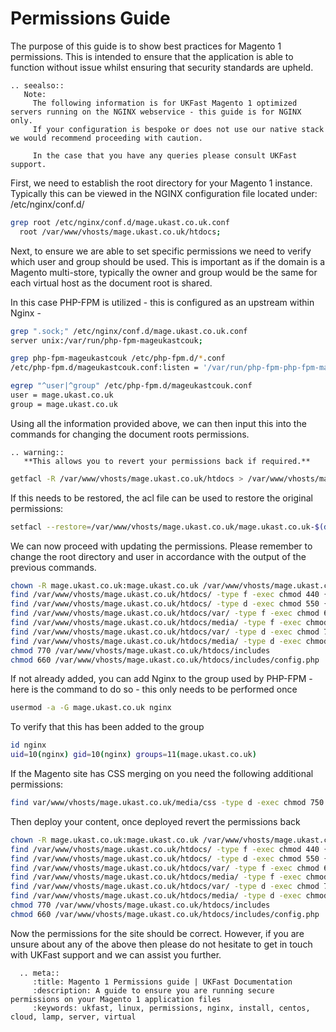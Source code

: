 # Permissions Guide

The purpose of this guide is to show best practices for Magento 1 permissions. This is intended to ensure that the application is able to function without issue whilst ensuring that security standards are upheld.

```eval_rst
.. seealso::
   Note:
     The following information is for UKFast Magento 1 optimized servers running on the NGINX webservice - this guide is for NGINX only.
     If your configuration is bespoke or does not use our native stack we would recommend proceeding with caution.

     In the case that you have any queries please consult UKFast support.
```

First, we need to establish the root directory for your Magento 1 instance.  Typically this can be viewed in the NGINX configuration file located under:
/etc/nginx/conf.d/

```bash
grep root /etc/nginx/conf.d/mage.ukast.co.uk.conf
  root /var/www/vhosts/mage.ukast.co.uk/htdocs;
```

Next, to ensure we are able to set specific permissions we need to verify which user and group should be used. This is important as if the domain is a Magento multi-store, typically the owner and group would be the same for each virtual host as the document root is shared.

In this case PHP-FPM is utilized - this is configured as an upstream within Nginx -

```bash
grep ".sock;" /etc/nginx/conf.d/mage.ukast.co.uk.conf
server unix:/var/run/php-fpm-mageukastcouk;

grep php-fpm-mageukastcouk /etc/php-fpm.d/*.conf
/etc/php-fpm.d/mageukastcouk.conf:listen = '/var/run/php-fpm-php-fpm-mageukastcouk'

egrep "^user|^group" /etc/php-fpm.d/mageukastcouk.conf
user = mage.ukast.co.uk
group = mage.ukast.co.uk
```

Using all the information provided above, we can then input this into the commands for changing the document roots permissions.

```eval_rst
.. warning::
   **This allows you to revert your permissions back if required.**
```

```bash
getfacl -R /var/www/vhosts/mage.ukast.co.uk/htdocs > /var/www/vhosts/mage.ukast.co.uk/mage.ukast.co.uk-$(date +"%Y%m%d").acl
```

If this needs to be restored, the acl file can be used to restore the original permissions:

```bash
setfacl --restore=/var/www/vhosts/mage.ukast.co.uk/mage.ukast.co.uk-$(date +"%Y%m%d").acl
```

We can now proceed with updating the permissions. Please remember to change the root directory and user in accordance with the output of the previous commands.
```bash
chown -R mage.ukast.co.uk:mage.ukast.co.uk /var/www/vhosts/mage.ukast.co.uk/htdocs/
find /var/www/vhosts/mage.ukast.co.uk/htdocs/ -type f -exec chmod 440 {} \;
find /var/www/vhosts/mage.ukast.co.uk/htdocs/ -type d -exec chmod 550 {} \;
find /var/www/vhosts/mage.ukast.co.uk/htdocs/var/ -type f -exec chmod 660 {} \;
find /var/www/vhosts/mage.ukast.co.uk/htdocs/media/ -type f -exec chmod 660 {} \;
find /var/www/vhosts/mage.ukast.co.uk/htdocs/var/ -type d -exec chmod 770 {} \;
find /var/www/vhosts/mage.ukast.co.uk/htdocs/media/ -type d -exec chmod 770 {} \;
chmod 770 /var/www/vhosts/mage.ukast.co.uk/htdocs/includes
chmod 660 /var/www/vhosts/mage.ukast.co.uk/htdocs/includes/config.php
```

If not already added, you can add Nginx to the group used by PHP-FPM - here is the command to do so - this only needs to be performed once
```bash
usermod -a -G mage.ukast.co.uk nginx
```

To verify that this has been added to the group
```bash
id nginx
uid=10(nginx) gid=10(nginx) groups=11(mage.ukast.co.uk)
```

If the Magento site has CSS merging on you need the following additional permissions:
```bash
find var/www/vhosts/mage.ukast.co.uk/media/css -type d -exec chmod 750 {} \;
```

Then deploy your content, once deployed revert the permissions back
```bash
chown -R mage.ukast.co.uk:mage.ukast.co.uk /var/www/vhosts/mage.ukast.co.uk/htdocs/
find /var/www/vhosts/mage.ukast.co.uk/htdocs/ -type f -exec chmod 440 {} \;
find /var/www/vhosts/mage.ukast.co.uk/htdocs/ -type d -exec chmod 550 {} \;
find /var/www/vhosts/mage.ukast.co.uk/htdocs/var/ -type f -exec chmod 660 {} \;
find /var/www/vhosts/mage.ukast.co.uk/htdocs/media/ -type f -exec chmod 660 {} \;
find /var/www/vhosts/mage.ukast.co.uk/htdocs/var/ -type d -exec chmod 770 {} \;
find /var/www/vhosts/mage.ukast.co.uk/htdocs/media/ -type d -exec chmod 770 {} \;
chmod 770 /var/www/vhosts/mage.ukast.co.uk/htdocs/includes
chmod 660 /var/www/vhosts/mage.ukast.co.uk/htdocs/includes/config.php
```

Now the permissions for the site should be correct. However, if you are unsure about any of the above then please do not hesitate to get in touch with UKFast support and we can assist you further.

```eval_rst
  .. meta::
     :title: Magento 1 Permissions guide | UKFast Documentation
     :description: A guide to ensure you are running secure permissions on your Magento 1 application files
     :keywords: ukfast, linux, permissions, nginx, install, centos, cloud, lamp, server, virtual
